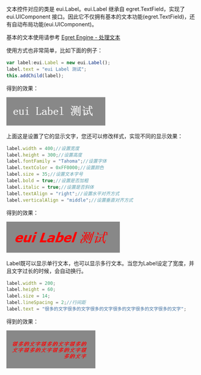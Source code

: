 文本控件对应的类是 eui.Label。eui.Label 继承自 egret.TextField，实现了 eui.UIComponent 接口。因此它不仅拥有基本的文本功能(egret.TextField)，还有自动布局功能(eui.UIComponent)。

基本的文本使用请参考 [Egret Engine - 处理文本](../../../../Engine2D/textField/createText/README.md)

使用方式也非常简单，比如下面的例子：
```  TypeScript
var label:eui.Label = new eui.Label();
label.text = "eui Label 测试";
this.addChild(label);
```
得到的效果：

![](560154d02a353.png)

上面这是设置了它的显示文字，您还可以修改样式，实现不同的显示效果：

```  TypeScript
label.width = 400;//设置宽度
label.height = 300;//设置高度
label.fontFamily = "Tahoma";//设置字体
label.textColor = 0xFF0000;//设置颜色
label.size = 35;//设置文本字号
label.bold = true;//设置是否加粗
label.italic = true;//设置是否斜体
label.textAlign = "right";//设置水平对齐方式
label.verticalAlign = "middle";//设置垂直对齐方式
```
得到的效果：

![](560154da0bf2f.png)

Label既可以显示单行文本，也可以显示多行文本。当您为Label设定了宽度，并且文字过长的时候，会自动换行。
```  TypeScript
label.width = 200;
label.height = 60;
label.size = 14;
label.lineSpacing = 2;//行间距
label.text = "很多的文字很多的文字很多的文字很多的文字很多的文字很多的文字";
```
得到的效果：

![](560154ede9474.png)

